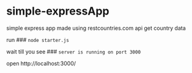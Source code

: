 # simple-expressApp
simple express  app made using restcountries.com api
get country data

run ### `node starter.js`


wait till you see ### `server is running on port 3000`




open http://localhost:3000/
